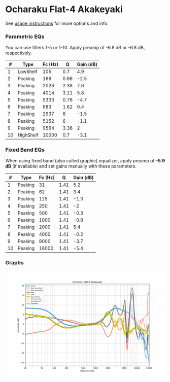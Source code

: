 # Ocharaku Flat-4 Akakeyaki
See [usage instructions](https://github.com/jaakkopasanen/AutoEq#usage) for more options and info.

### Parametric EQs
You can use filters 1-5 or 1-10. Apply preamp of -6.8 dB or -6.8 dB, respectively.

|   # | Type      |   Fc (Hz) |    Q |   Gain (dB) |
|-----|-----------|-----------|------|-------------|
|   1 | LowShelf  |       105 | 0.7  |         4.9 |
|   2 | Peaking   |       166 | 0.66 |        -2.5 |
|   3 | Peaking   |      2026 | 2.38 |         7.6 |
|   4 | Peaking   |      4014 | 3.11 |         5.8 |
|   5 | Peaking   |      5333 | 0.76 |        -4.7 |
|   6 | Peaking   |       683 | 1.62 |         0.4 |
|   7 | Peaking   |      2937 | 6    |        -1.5 |
|   8 | Peaking   |      5152 | 6    |        -1.1 |
|   9 | Peaking   |      9564 | 3.36 |         2   |
|  10 | HighShelf |     10000 | 0.7  |        -3.1 |

### Fixed Band EQs
When using fixed band (also called graphic) equalizer, apply preamp of **-5.9 dB** (if available) and set gains manually with these parameters.

|   # | Type    |   Fc (Hz) |    Q |   Gain (dB) |
|-----|---------|-----------|------|-------------|
|   1 | Peaking |        31 | 1.41 |         5.2 |
|   2 | Peaking |        62 | 1.41 |         3.4 |
|   3 | Peaking |       125 | 1.41 |        -1.3 |
|   4 | Peaking |       250 | 1.41 |        -2   |
|   5 | Peaking |       500 | 1.41 |        -0.3 |
|   6 | Peaking |      1000 | 1.41 |        -0.8 |
|   7 | Peaking |      2000 | 1.41 |         5.4 |
|   8 | Peaking |      4000 | 1.41 |        -0.2 |
|   9 | Peaking |      8000 | 1.41 |        -3.7 |
|  10 | Peaking |     16000 | 1.41 |        -5.4 |

### Graphs
![](./Ocharaku%20Flat-4%20Akakeyaki.png)
